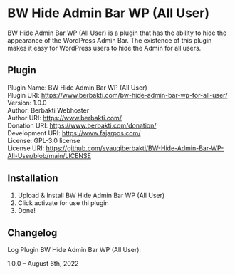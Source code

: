 # BW Hide Admin Bar WP (All User)

BW Hide Admin Bar WP (All User) is a plugin that has the ability to hide the appearance of the WordPress Admin Bar. The existence of this plugin makes it easy for WordPress users to hide the Admin for all users.

## Plugin

Plugin Name: BW Hide Admin Bar WP (All User)<br>
Plugin URI: https://www.berbakti.com/bw-hide-admin-bar-wp-for-all-user/<br>
Version: 1.0.0<br>
Author: Berbakti Webhoster<br>
Author URI: https://www.berbakti.com/<br>
Donation URI: https://www.berbakti.com/donation/<br>
Development URI: https://www.fajarpos.com/<br>
License: GPL-3.0 license<br>
License URI: https://github.com/syauqiberbakti/BW-Hide-Admin-Bar-WP-All-User/blob/main/LICENSE

## Installation

1. Upload & Install BW Hide Admin Bar WP (All User)
2. Click activate for use thi plugin
3. Done!

## Changelog

Log Plugin BW Hide Admin Bar WP (All User):

1.0.0 – August 6th, 2022
